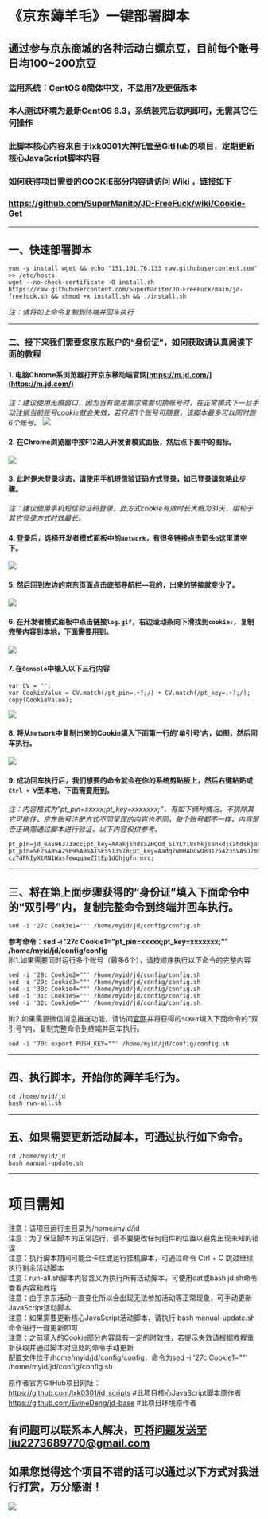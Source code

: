 # 《京东薅羊毛》一键部署脚本
## 通过参与京东商城的各种活动白嫖京豆，目前每个账号日均100~200京豆
### 适用系统：CentOS 8简体中文，不适用7及更低版本
### 本人测试环境为最新CentOS 8.3，系统装完后联网即可，无需其它任何操作
### 此脚本核心内容来自于lxk0301大神托管至GitHub的项目，定期更新核心JavaScript脚本内容
### 如何获得项目需要的COOKIE部分内容请访问 Wiki ，链接如下
### https://github.com/SuperManito/JD-FreeFuck/wiki/Cookie-Get

***

## 一、快速部署脚本
    yum -y install wget && echo "151.101.76.133 raw.githubusercontent.com" >> /etc/hosts
    wget --no-check-certificate -O install.sh https://raw.githubusercontent.com/SuperManito/JD-FreeFuck/main/jd-freefuck.sh && chmod +x install.sh && ./install.sh
_注：请将如上命令复制到终端并回车执行_

***

### 二、接下来我们需要您京东账户的“身份证”，如何获取请认真阅读下面的教程
#### 1. 电脑Chrome系浏览器打开京东移动端官网[https://m.jd.com/](https://m.jd.com/)
_注：建议使用无痕窗口，因为当有使用需求需要切换账号时，在正常模式下一旦手动注销当前账号cookie就会失效，若只用1个账号可随意，该脚本最多可以同时跑6个账号。_
![](https://raw.githubusercontent.com/SuperManito/JD-FreeFuck/main/course/1.png)
#### 2.	在Chrome浏览器中按F12进入开发者模式面板，然后点下图中的图标。
![](https://raw.githubusercontent.com/SuperManito/JD-FreeFuck/main/course/2.png)
#### 3.	此时是未登录状态，请使用手机短信验证码方式登录，如已登录请忽略此步骤。
_注：建议使用手机短信验证码登录，此方式cookie有效时长大概为31天，相较于其它登录方式时效最长。_
#### 4.	登录后，选择开发者模式面板中的`Network`，有很多链接点击箭头`3`这里清空下。
![](https://raw.githubusercontent.com/SuperManito/JD-FreeFuck/main/course/3.png)
#### 5.	然后回到左边的京东页面点击底部导航栏—我的，出来的链接就变少了。
![](https://raw.githubusercontent.com/SuperManito/JD-FreeFuck/main/course/4.png)
#### 6. 在开发者模式面板中点击链接`log.gif`，右边滚动条向下滑找到`cookie:`，复制完整内容到本地，下面需要用到。
![](https://raw.githubusercontent.com/SuperManito/JD-FreeFuck/main/course/5.png)
#### 7.	在`Console`中输入以下三行内容
    var CV = '';
    var CookieValue = CV.match(/pt_pin=.+?;/) + CV.match(/pt_key=.+?;/);
    copy(CookieValue);
![](https://raw.githubusercontent.com/SuperManito/JD-FreeFuck/main/course/6.png) 
#### 8.	将从`Network`中复制出来的Cookie填入下面第一行的’单引号’内，如图，然后回车执行。
![](https://raw.githubusercontent.com/SuperManito/JD-FreeFuck/main/course/7.png)
#### 9.	成功回车执行后，我们想要的命令就会在你的系统剪贴板上，然后右键粘贴或`Ctrl + V`至本地，下面需要用到。
_注：内容格式为”pt_pin=xxxxx;pt_key=xxxxxxx;”，有如下俩种情况，不排除其它可能性，京东账号注册方式不同呈现的内容也不同，每个账号都不一样，内容是否正确需通过脚本进行验证，以下内容仅供参考。_

    pt_pin=jd_6a596373acc;pt_key=AAakjshdsaZHQOd_SiYLYi8shkjsahkdjsahdskjahdsakho;
    pt_pin=%E7%AB%A2%E9%AB%A1%E5%13%78;pt_key=Aadq7wmHADCwQ831254235VA5J7mh3_b-czTdFNIyXtRN1WasfewqqawZItEp1dQhjgfnrmrc;

***

## 三、将在第上面步骤获得的“身份证”填入下面命令中的“双引号”内，复制完整命令到终端并回车执行。
    sed -i '27c Cookie1=""' /home/myid/jd/config/config.sh
__参考命令：sed -i '27c Cookie1="pt_pin=xxxxx;pt_key=xxxxxxx;"' /home/myid/jd/config/config__\
附1.如果需要同时运行多个账号（最多6个），请按顺序执行以下命令的完整内容

    sed -i '28c Cookie2=""' /home/myid/jd/config/config.sh
    sed -i '29c Cookie3=""' /home/myid/jd/config/config.sh
    sed -i '30c Cookie4=""' /home/myid/jd/config/config.sh
    sed -i '31c Cookie5=""' /home/myid/jd/config/config.sh
    sed -i '32c Cookie6=""' /home/myid/jd/config/config.sh
附2.如果需要微信消息推送功能，请访问[官网](http://sc.ftqq.com/3.version/)并将获得的`SCKEY`填入下面命令的”双引号“内，复制完整命令到终端并回车执行。

    sed -i '70c export PUSH_KEY=""' /home/myid/jd/config/config.sh


***

## 四、执行脚本，开始你的薅羊毛行为。
    cd /home/myid/jd
    bash run-all.sh

***

## 五、如果需要更新活动脚本，可通过执行如下命令。
    cd /home/myid/jd
    bash manual-update.sh
    
***

# 项目需知
注意：该项目运行主目录为/home/myid/jd\
注意：为了保证脚本的正常运行，请不要更改任何组件的位置以避免出现未知的错误\
注意：执行脚本期间可能会卡住或运行挂机脚本，可通过命令 Ctrl + C 跳过继续执行剩余活动脚本\
注意：run-all.sh脚本内容含义为执行所有活动脚本，可使用cat或bash jd.sh命令查看内容和教程\
注意：由于京东活动一直变化所以会出现无法参加活动等正常现象，可手动更新JavaScript活动脚本\
注意：如果需要更新核心JavaScript活动脚本，请执行 bash manual-update.sh 命令进行一键更新即可\
注意：之前填入的Cookie部分内容具有一定的时效性，若提示失效请根据教程重新获取并通过脚本对应处的命令手动更新\
配置文件位于/home/myid/jd/config/config，命令为sed -i '27c Cookie1=""' /home/myid/jd/config/config.sh

原作者官方GitHub项目网址：\
https://github.com/lxk0301/jd_scripts  #此项目核心JavaScript脚本原作者\
https://github.com/EvineDeng/jd-base   #此项目环境原作者

## 有问题可以联系本人解决，可将问题发送至liu2273689770@gmail.com
## 如果您觉得这个项目不错的话可以通过以下方式对我进行打赏，万分感谢！
![](https://raw.githubusercontent.com/SuperManito/JD-FreeFuck/main/course/Reward.png)

